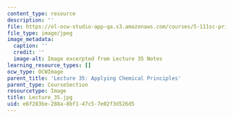 ```yaml
---
content_type: resource
description: ''
file: https://ol-ocw-studio-app-qa.s3.amazonaws.com/courses/5-111sc-principles-of-chemical-science-fall-2014/e6f283be288a8bf147c57e02f3d526d5_Lecture_35.jpg
file_type: image/jpeg
image_metadata:
  caption: ''
  credit: ''
  image-alt: Image excerpted from Lecture 35 Notes
learning_resource_types: []
ocw_type: OCWImage
parent_title: 'Lecture 35: Applying Chemical Principles'
parent_type: CourseSection
resourcetype: Image
title: Lecture_35.jpg
uid: e6f283be-288a-8bf1-47c5-7e02f3d526d5
---
```

